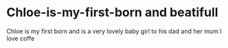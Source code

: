 # Chloe-is-my-first-born and beatifull
Chloe is my first born and is a very lovely baby girl to his dad and her mum
I love coffe
